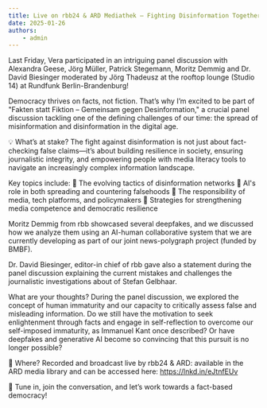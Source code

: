 ```yaml
---
title: Live on rbb24 & ARD Mediathek – Fighting Disinformation Together!
date: 2025-01-26
authors:
    - admin
---
```


Last Friday, Vera participated in an intriguing panel discussion with Alexandra Geese, Jörg Müller, Patrick Stegemann, Moritz Demmig and Dr. David Biesinger moderated by Jörg Thadeusz at the rooftop lounge (Studio 14) at Rundfunk Berlin-Brandenburg! 

<!--more-->

Democracy thrives on facts, not fiction. That’s why I’m excited to be part of "Fakten statt Fiktion – Gemeinsam gegen Desinformation," a crucial panel discussion tackling one of the defining challenges of our time: the spread of misinformation and disinformation in the digital age. 

💡 What’s at stake?
The fight against disinformation is not just about fact-checking false claims—it’s about building resilience in society, ensuring journalistic integrity, and empowering people with media literacy tools to navigate an increasingly complex information landscape.

 Key topics include:
🔹 The evolving tactics of disinformation networks
🔹 AI's role in both spreading and countering falsehoods
🔹 The responsibility of media, tech platforms, and policymakers
🔹 Strategies for strengthening media competence and democratic resilience

Moritz Demmig from rbb showcased several deepfakes, and we discussed how we analyze them using an AI-human collaborative system that we are currently developing as part of our joint news-polygraph project (funded by BMBF). 

Dr. David Biesinger, editor-in chief of rbb gave also a statement during the panel discussion explaining the current mistakes and challenges the journalistic investigations about of Stefan Gelbhaar. 

What are your thoughts? 
During the panel discussion, we explored the concept of human immaturity and our capacity to critically assess false and misleading information. Do we still have the motivation to seek enlightenment through facts and engage in self-reflection to overcome our self-imposed immaturity, as Immanuel Kant once described? Or have deepfakes and generative AI become so convincing that this pursuit is no longer possible?

📍 Where? Recorded and broadcast live by rbb24 & ARD: available in the ARD media library and can be accessed here: https://lnkd.in/eJtnfEUv 

📢 Tune in, join the conversation, and let’s work towards a fact-based democracy!
